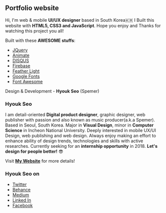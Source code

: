 ## Portfolio website  
Hi, I'm web & mobile __UI/UX designer__ based in South Korea🇰🇷 I Built this website with __HTML5, CSS3 and JavaScript__. Hope you enjoy and Thanks for watching this project you all!  
  
Built with these __AWESOME stuffs__:
* [JQuery][jquery]
* [Animate][animate]
* [DISQUS][disqus]
* [Firebase][firebase]
* [Feather Light][feather]
* [Google Fonts][googlefonts]
* [Font Awesome][fontawesome]  
  
Design & Development - __Hyouk Seo__ (Spemer)  
  
  
### Hyouk Seo  
I am detail-oriented __Digital product designer__, graphic designer, web publisher with passion and also known as music producer(a.k.a Spemer). Based in Seoul, South Korea. Major in __Visual Design__, minor in __Computer Science__ in Incheon National University. Deeply interested in mobile UX/UI Design, web publishing and web design. Always enjoy making an effort to enhance ability of design trends, technologies and skills with active researches. Currently seeking for an __internship opportunity__ in 2018. __Let's design for people better!__ 😎  
  
Visit __[My Website][spemer]__ for more details!  
  
  
### Hyouk Seo on  
* [Twitter][twitter]
* [Behance][behance]
* [Medium][medium]
* [Linked In][linkedin]  
* [Facebook][fb]
  
  

[jquery]: https://jquery.com/
[animate]: https://daneden.github.io/animate.css/
[disqus]: https://disqus.com/
[firebase]: https://firebase.google.com/
[feather]: https://github.com/noelboss/featherlight
[googlefonts]: https://fonts.google.com/specimen/Roboto
[fontawesome]: http://fontawesome.io/

[spemer]: https://spemer.com/

[medium]: https://medium.com/@spemer
[twitter]: https://twitter.com/OfficialSpemer
[behance]: https://behance.net/spemer
[fb]: https://www.facebook.com/ghsspower
[linkedin]: https://www.linkedin.com/in/hyouk-seo-0b6801122/